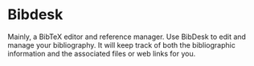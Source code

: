 Bibdesk
=======

Mainly, a BibTeX editor and reference manager. 
Use BibDesk to edit and manage your bibliography. 
It will keep track of both the bibliographic information and the associated files or web links for you.
